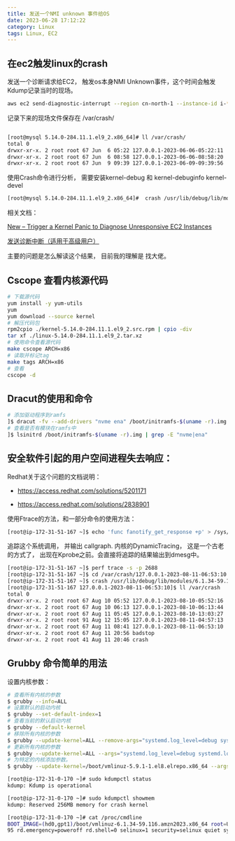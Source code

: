 ```yaml
---
title: 发送一个NMI unknown 事件给OS
date: 2023-06-28 17:12:22
category: Linux
tags: Linux, EC2 
---
```


## 在ec2触发linux的crash

发送一个诊断请求给EC2， 触发os本身NMI Unknown事件，这个时间会触发Kdump记录当时的现场。

```bash
aws ec2 send-diagnostic-interrupt --region cn-north-1 --instance-id i-********************
```

记录下来的现场文件保存在 /var/crash/ 

```bash

[root@mysql 5.14.0-284.11.1.el9_2.x86_64]# ll /var/crash/
total 0
drwxr-xr-x. 2 root root 67 Jun  6 05:22 127.0.0.1-2023-06-06-05:22:11
drwxr-xr-x. 2 root root 67 Jun  6 08:58 127.0.0.1-2023-06-06-08:58:20
drwxr-xr-x. 2 root root 67 Jun  9 09:39 127.0.0.1-2023-06-09-09:39:56

```

使用Crash命令进行分析， 需要安装kernel-debug 和 kernel-debuginfo kernel-devel

```bash
[root@mysql 5.14.0-284.11.1.el9_2.x86_64]#  crash /usr/lib/debug/lib/modules/5.14.0-284.11.1.el9_2.x86_64/vmlinux /var/crash/127.0.0.1-2023-06-09-09\:39\:56/vmcore
```

相关文档： 

[New – Trigger a Kernel Panic to Diagnose Unresponsive EC2 Instances](https://aws.amazon.com/blogs/aws/new-trigger-a-kernel-panic-to-diagnose-unresponsive-ec2-instances/)

[发送诊断中断（适用于高级用户）](https://docs.aws.amazon.com/zh_cn/AWSEC2/latest/UserGuide/diagnostic-interrupt.html)

主要的问题是怎么解读这个结果， 目前我的理解是 找大佬。

## Cscope 查看内核源代码

```bash
# 下载源代码
yum install -y yum-utils
yum 
yum download --source kernel
# 解压代码包
rpm2cpio ./kernel-5.14.0-284.11.1.el9_2.src.rpm | cpio -div
tar xf ./linux-5.14.0-284.11.1.el9_2.tar.xz
# 使用命令查看源代码
make cscope ARCH=x86
# 读取并标记tag
make tags ARCH=x86
# 查看
cscope -d
```

## Dracut的使用和命令

```bash
# 添加驱动程序到ramfs
]$ dracut -fv --add-drivers "nvme ena" /boot/initramfs-$(uname -r).img $(uname -r)
# 查看是否有模块在ramfs中
]$ lsinitrd /boot/initramfs-$(uname -r).img | grep -E "nvme|ena"
```

## 安全软件引起的用户空间进程失去响应：

Redhat关于这个问题的文档说明： 

- https://access.redhat.com/solutions/5201171

- https://access.redhat.com/solutions/2838901

使用Ftrace的方法，和一部分命令的使用方法： 

```bash
[root@ip-172-31-51-167 ~]$ echo 'func fanotify_get_response +p' > /sys/kernel/debug/dynamic_debug/control
```

追踪这个系统调用， 并输出 callgraph.
内核的DynamicTracing， 这是一个古老的方式了， 出现在Kprobe之前。会直接将追踪的结果输出到dmesg中。 

```bash
[root@ip-172-31-51-167 ~]$ perf trace -s -p 2688
[root@ip-172-31-51-167 ~]$ cd /var/crash/127.0.0.1-2023-08-11-06:53:10
[root@ip-172-31-51-167 ~]$ crash /usr/lib/debug/lib/modules/6.1.34-59.116.amzn2023.x86_64/vmlinux  vmcore
[root@ip-172-31-51-167 127.0.0.1-2023-08-11-06:53:10]$ ll /var/crash
total 0
drwxr-xr-x. 2 root root 67 Aug 10 05:52 127.0.0.1-2023-08-10-05:52:16
drwxr-xr-x. 2 root root 67 Aug 10 06:13 127.0.0.1-2023-08-10-06:13:44
drwxr-xr-x. 2 root root 67 Aug 11 05:45 127.0.0.1-2023-08-10-13:03:27
drwxr-xr-x. 2 root root 91 Aug 12 15:05 127.0.0.1-2023-08-11-04:57:13
drwxr-xr-x. 2 root root 67 Aug 11 08:41 127.0.0.1-2023-08-11-06:53:10
drwxr-xr-x. 2 root root 67 Aug 11 20:56 badstop
drwxr-xr-x. 2 root root 41 Aug 11 20:46 crash
```

## Grubby 命令简单的用法

设置内核参数： 

```bash
# 查看所有内核的参数
$ grubby --info=ALL
# 设置默认的启动内核
$ grubby --set-default-index=1
# 查看当前的默认启动内核
$ grubby --default-kernel
# 移除所有内核的参数
$ grubby --update-kernel=ALL --remove-args="systemd.log_level=debug systemd.log_target=kmsg log_buf_len=1M loglevel=8 crashkernel=512M"
# 更新所有内核的参数
$ grubby --update-kernel=ALL --args="systemd.log_level=debug systemd.log_target=kmsg log_buf_len=1M loglevel=8 crashkernel=512M"
# 为特定的内核添加参数。
$ grubby --update-kernel=/boot/vmlinuz-5.9.1-1.el8.elrepo.x86_64 --args=“systemd.log_level=debug systemd.log_target=kmsg log_buf_len=1M loglevel=8 crashkernel=512M”

[root@ip-172-31-0-170 ~]# sudo kdumpctl status
kdump: Kdump is operational

[root@ip-172-31-0-170 ~]# sudo kdumpctl showmem
kdump: Reserved 256MB memory for crash kernel

[root@ip-172-31-0-170 ~]# cat /proc/cmdline
BOOT_IMAGE=(hd0,gpt1)/boot/vmlinuz-6.1.34-59.116.amzn2023.x86_64 root=UUID=483d7075-a0f8-4ba8-a951-a668fa079cac ro console=tty0 console=ttyS0,115200n8 nvme_core.io_timeout=42949672
95 rd.emergency=poweroff rd.shell=0 selinux=1 security=selinux quiet systemd.log_level=debug systemd.log_target=kmsg log_buf_len=1M loglevel=8 crashkernel=512M

```


